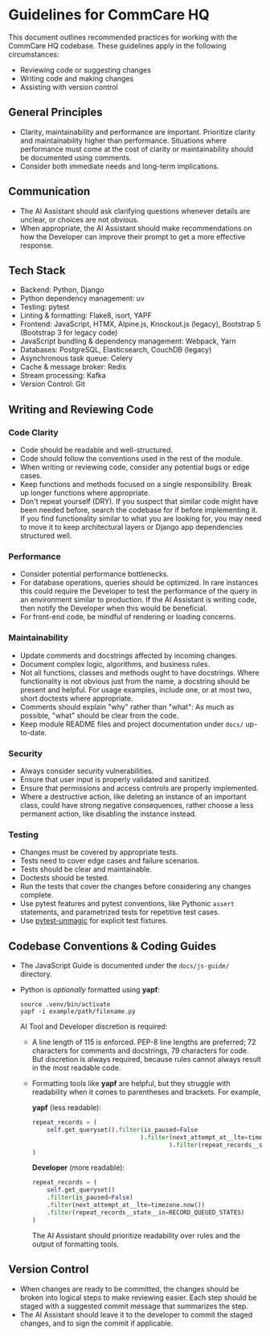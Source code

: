 # Guidelines for CommCare HQ

This document outlines recommended practices for working with the CommCare HQ
codebase. These guidelines apply in the following circumstances:

- Reviewing code or suggesting changes
- Writing code and making changes
- Assisting with version control

## General Principles

- Clarity, maintainability and performance are important. Prioritize clarity
  and maintainability higher than performance. Situations where performance
  must come at the cost of clarity or maintainability should be documented
  using comments.
- Consider both immediate needs and long-term implications.

## Communication

- The AI Assistant should ask clarifying questions whenever details are unclear,
  or choices are not obvious.
- When appropriate, the AI Assistant should make recommendations on how the
  Developer can improve their prompt to get a more effective response.

## Tech Stack

- Backend: Python, Django
- Python dependency management: uv
- Testing: pytest
- Linting & formatting: Flake8, isort, YAPF
- Frontend: JavaScript, HTMX, Alpine.js, Knockout.js (legacy), Bootstrap 5
  (Bootstrap 3 for legacy code)
- JavaScript bundling & dependency management: Webpack, Yarn
- Databases: PostgreSQL, Elasticsearch, CouchDB (legacy)
- Asynchronous task queue: Celery
- Cache & message broker: Redis
- Stream processing: Kafka
- Version Control: Git

## Writing and Reviewing Code

### Code Clarity

- Code should be readable and well-structured.
- Code should follow the conventions used in the rest of the module.
- When writing or reviewing code, consider any potential bugs or edge cases.
- Keep functions and methods focused on a single responsibility. Break up
  longer functions where appropriate.
- Don't repeat yourself (DRY). If you suspect that similar code might have been
  needed before, search the codebase for if before implementing it. If you find
  functionality similar to what you are looking for, you may need to move it to
  keep architectural layers or Django app dependencies structured well.

### Performance

- Consider potential performance bottlenecks.
- For database operations, queries should be optimized. In rare instances this
  could require the Developer to test the performance of the query in an
  environment similar to production. If the AI Assistant is writing code, then
  notify the Developer when this would be beneficial.
- For front-end code, be mindful of rendering or loading concerns.

### Maintainability

- Update comments and docstrings affected by incoming changes.
- Document complex logic, algorithms, and business rules.
- Not all functions, classes and methods ought to have docstrings. Where
  functionality is not obvious just from the name, a docstring should be
  present and helpful. For usage examples, include one, or at most two, short
  doctests where appropriate.
- Comments should explain "why" rather than "what": As much as possible,
  "what" should be clear from the code.
- Keep module README files and project documentation under `docs/`
  up-to-date.

### Security

- Always consider security vulnerabilities.
- Ensure that user input is properly validated and sanitized.
- Ensure that permissions and access controls are properly implemented.
- Where a destructive action, like deleting an instance of an important class,
  could have strong negative consequences, rather choose a less permanent
  action, like disabling the instance instead.

### Testing

- Changes must be covered by appropriate tests.
- Tests need to cover edge cases and failure scenarios.
- Tests should be clear and maintainable.
- Doctests should be tested.
- Run the tests that cover the changes before considering any changes complete.
- Use pytest features and pytest conventions, like Pythonic `assert`
  statements, and parametrized tests for repetitive test cases.
- Use [pytest-unmagic][1] for explicit test fixtures.

[1]: https://github.com/dimagi/pytest-unmagic/blob/main/README.md#usage

## Codebase Conventions & Coding Guides

- The JavaScript Guide is documented under the `docs/js-guide/` directory.

- Python is _optionally_ formatted using **yapf**:

  ```shell
  source .venv/bin/activate
  yapf -i example/path/filename.py
  ```

  AI Tool and Developer discretion is required:

  - A line length of 115 is enforced. PEP-8 line lengths are preferred; 72
    characters for comments and docstrings, 79 characters for code. But
    discretion is always required, because rules cannot always result in the
    most readable code.

  - Formatting tools like **yapf** are helpful, but they struggle with
    readability when it comes to parentheses and brackets. For example,

    **yapf** (less readable):
    ```python
    repeat_records = (
        self.get_queryset().filter(is_paused=False
                                  ).filter(next_attempt_at__lte=timezone.now()
                                          ).filter(repeat_records__state__in=RECORD_QUEUED_STATES)
    )
    ```

    **Developer** (more readable):
    ```python
    repeat_records = (
        self.get_queryset()
        .filter(is_paused=False)
        .filter(next_attempt_at__lte=timezone.now())
        .filter(repeat_records__state__in=RECORD_QUEUED_STATES)
    )
    ```

    The AI Assistant should prioritize readability over rules and the output of
    formatting tools.

## Version Control

- When changes are ready to be committed, the changes should be broken into
  logical steps to make reviewing easier. Each step should be staged with a
  suggested commit message that summarizes the step.
- The AI Assistant should leave it to the developer to commit the staged
  changes, and to sign the commit if applicable.
